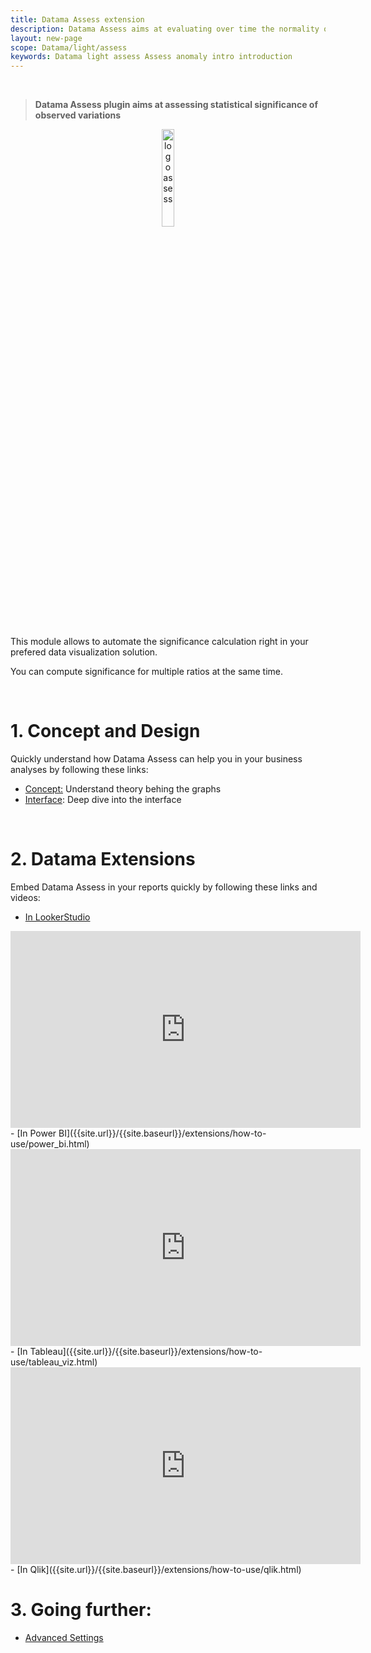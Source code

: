 ```yaml
---
title: Datama Assess extension
description: Datama Assess aims at evaluating over time the normality of a variation.
layout: new-page
scope: Datama/light/assess
keywords: Datama light assess Assess anomaly intro introduction
---
```



<br>

> **Datama Assess plugin aims at assessing statistical significance of observed variations**

<center><img style="width: 20%;" src="{{site.url}}/{{site.baseurl}}/extensions/datama-assess/assets/Power BI - Assess.png" alt="logo assess" /></center>

<br>

This module allows to automate the significance calculation right in your prefered data visualization solution.

You can compute significance for multiple ratios at the same time.

<br>


# 1. Concept and Design

Quickly understand how Datama Assess can help you in your business analyses by following these links:
- [Concept:]({{site.url}}/{{site.baseurl}}/extensions/datama-assess/concept.html) Understand theory behing the graphs
- [Interface]({{site.url}}/{{site.baseurl}}/extensions/datama-assess/structure.html): Deep dive into the interface

<br>

# 2. Datama Extensions

Embed Datama Assess in your reports quickly by following these links and videos:
- [In LookerStudio]({{site.url}}/{{site.baseurl}}/extensions/how-to-use/looker-studio.html)
<iframe width="560" height="315" src="https://www.youtube.com/embed/BEI7y9JVoyc?si=-FqCo8FAkr_4ClEE" title="YouTube video player" frameborder="0" allow="accelerometer; autoplay; clipboard-write; encrypted-media; gyroscope; picture-in-picture; web-share" referrerpolicy="strict-origin-when-cross-origin" allowfullscreen></iframe>
- [In Power BI]({{site.url}}/{{site.baseurl}}/extensions/how-to-use/power_bi.html)
<iframe width="560" height="315" src="https://www.youtube.com/embed/0O60LRRuhc4?si=YoixClIn3psOzqid" title="YouTube video player" frameborder="0" allow="accelerometer; autoplay; clipboard-write; encrypted-media; gyroscope; picture-in-picture; web-share" referrerpolicy="strict-origin-when-cross-origin" allowfullscreen></iframe>
- [In Tableau]({{site.url}}/{{site.baseurl}}/extensions/how-to-use/tableau_viz.html)
<iframe width="560" height="315" src="https://www.youtube.com/embed/pibKmIaFMcM?si=ldIhDzH9frq2S7VV" title="YouTube video player" frameborder="0" allow="accelerometer; autoplay; clipboard-write; encrypted-media; gyroscope; picture-in-picture; web-share" referrerpolicy="strict-origin-when-cross-origin" allowfullscreen></iframe>
- [In Qlik]({{site.url}}/{{site.baseurl}}/extensions/how-to-use/qlik.html)
<br>

# 3. Going further:
- [Advanced Settings]({{site.url}}/{{site.baseurl}}/extensions/datama-compare/settings.html)